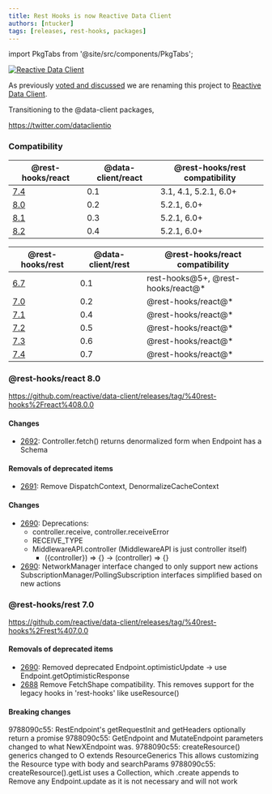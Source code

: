 ```yaml
---
title: Rest Hooks is now Reactive Data Client
authors: [ntucker]
tags: [releases, rest-hooks, packages]
---
```


import PkgTabs from '@site/src/components/PkgTabs';

[![Reactive Data Client](/img/data_client_logo_and_text.svg?sanitize=true)](https://dataclient.io)

As previously [voted and discussed](https://github.com/reactive/data-client/discussions/2407) we are renaming
this project to [Reactive Data Client](https://dataclient.io).

Transitioning to the @data-client packages, 

https://twitter.com/dataclientio


### Compatibility

| @rest-hooks/react                                                                         | @data-client/react | @rest-hooks/rest compatibility |
| ----------------------------------------------------------------------------------------- | ------------------ | ------------------------------ |
| [7.4](https://www.npmjs.com/package/@rest-hooks/react/v/7.4.3)                            | 0.1                | 3.1, 4.1, 5.2.1, 6.0+          |
| [8.0](https://github.com/reactive/data-client/releases/tag/%40rest-hooks%2Freact%408.0.0) | 0.2                | 5.2.1, 6.0+                    |
| [8.1](https://github.com/reactive/data-client/releases/tag/%40rest-hooks%2Freact%408.1.0) | 0.3                | 5.2.1, 6.0+                    |
| [8.2](https://github.com/reactive/data-client/releases/tag/%40rest-hooks%2Freact%408.2.0) | 0.4                | 5.2.1, 6.0+                    |

| @rest-hooks/rest                                                                         | @data-client/rest | @rest-hooks/react compatibility |
| ---------------------------------------------------------------------------------------- | ----------------- |--|
| [6.7](https://www.npmjs.com/package/@rest-hooks/rest/v/6.7.2)                            | 0.1               | rest-hooks@5+, @rest-hooks/react@* |
| [7.0](https://github.com/reactive/data-client/releases/tag/%40rest-hooks%2Frest%407.0.0) | 0.2               | @rest-hooks/react@* |
| [7.1](https://github.com/reactive/data-client/releases/tag/%40rest-hooks%2Frest%407.1.0) | 0.4               | @rest-hooks/react@* |
| [7.2](https://github.com/reactive/data-client/releases/tag/%40rest-hooks%2Frest%407.2.0) | 0.5               | @rest-hooks/react@* |
| [7.3](https://github.com/reactive/data-client/releases/tag/%40rest-hooks%2Frest%407.3.0) | 0.6               | @rest-hooks/react@* |
| [7.4](https://github.com/reactive/data-client/releases/tag/%40rest-hooks%2Frest%407.4.0) | 0.7               | @rest-hooks/react@* |

<!--truncate-->

### @rest-hooks/react 8.0

https://github.com/reactive/data-client/releases/tag/%40rest-hooks%2Freact%408.0.0

#### Changes

- [2692](https://github.com/reactive/data-client/pull/2692): Controller.fetch() returns denormalized form when Endpoint has a Schema

#### Removals of deprecated items

- [2691](https://github.com/reactive/data-client/pull/2691): Remove DispatchContext, DenormalizeCacheContext

#### Changes

- [2690](https://github.com/reactive/data-client/pull/2690): Deprecations:
  - controller.receive, controller.receiveError
  - RECEIVE_TYPE
  - MiddlewareAPI.controller (MiddlewareAPI is just controller itself)
    - ({controller}) => {} -> (controller) => {}
- [2690](https://github.com/reactive/data-client/pull/2690): NetworkManager interface changed to only support new actions
  SubscriptionManager/PollingSubscription interfaces simplified based on new actions

### @rest-hooks/rest 7.0

https://github.com/reactive/data-client/releases/tag/%40rest-hooks%2Frest%407.0.0

#### Removals of deprecated items

- [2690](https://github.com/reactive/data-client/pull/2690): Removed deprecated Endpoint.optimisticUpdate -> use Endpoint.getOptimisticResponse
- [2688](https://github.com/reactive/data-client/pull/2688) Remove FetchShape compatibility. This removes support for the legacy hooks in 'rest-hooks' like useResource()

#### Breaking changes

  9788090c55: RestEndpoint's getRequestInit and getHeaders optionally return a promise
  9788090c55: GetEndpoint and MutateEndpoint parameters changed to what NewXEndpoint was.
  9788090c55: createResource() generics changed to O extends ResourceGenerics This allows customizing the Resource type with body and searchParams
  9788090c55: createResource().getList uses a Collection, which .create appends to Remove any Endpoint.update as it is not necessary and will not work
